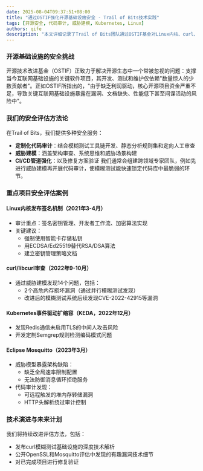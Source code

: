 ```yaml
---
date: 2025-08-04T09:37:51+08:00
title: "通过OSTIF强化开源基础设施安全 - Trail of Bits技术实践"
tags: [开源安全, 代码审计, 威胁建模, Kubernetes, Linux]
authors: qife
description: "本文详细记录了Trail of Bits团队通过OSTIF基金对Linux内核、curl、Kubernetes等关键开源项目进行安全评估的技术细节，包括威胁建模方法、定制化模糊测试策略以及发现的高危漏洞案例。"
---
```


### 开源基础设施的安全挑战  
开源技术改进基金（OSTIF）正致力于解决开源生态中一个常被忽视的问题：支撑当今互联网基础设施的关键软件项目，其开发、测试和维护仅依赖"数量惊人的少数贡献者"。正如OSTIF所指出的，"由于缺乏利润驱动，核心开源项目资金严重不足，导致关键互联网基础设施暴露在漏洞、文档缺失、性能低下甚至间谍活动的风险中"。

### 我们的安全评估方法论  
在Trail of Bits，我们提供多种安全服务：
- **定制化代码审计**：结合模糊测试工具链开发、静态分析规则集和定向人工审查
- **威胁建模**：涵盖架构审查、系统思维和威胁场景构建
- **CI/CD管道强化**：以及修复方案验证
我们通常会组建跨领域专家团队，例如先进行威胁建模再开展代码审计，使模糊测试能快速锁定代码库中最脆弱的环节。

### 重点项目安全评估案例
#### Linux内核发布签名机制（2021年3-4月）
- 审计重点：签名密钥管理、开发者工作流、加密算法实现
- 关键建议：
  - 强制使用智能卡存储私钥
  - 用ECDSA/Ed25519替代RSA/DSA算法
  - 建立密钥管理策略文档

#### curl/libcurl审查（2022年9-10月）
- 通过威胁建模发现14个问题，包括：
  - 2个高危内存损坏漏洞（通过并行模糊测试发现）
  - 改进后的模糊测试系统后续发现CVE-2022-42915等漏洞

#### Kubernetes事件驱动扩缩容（KEDA，2022年12月）
- 发现Redis通信未启用TLS的中间人攻击风险
- 开发定制Semgrep规则检测编码模式问题

#### Eclipse Mosquitto（2023年3月）
- 威胁模型暴露架构缺陷：
  - 缺乏全局速率限制配置
  - 无法防御消息循环拒绝服务
- 代码审计发现：
  - 可远程触发的堆内存转储漏洞
  - HTTP头解析绕过审计控制

### 技术演进与未来计划
我们将持续改进评估方法，包括：
- 发布curl模糊测试基础设施的深度技术解析
- 公开OpenSSL和Mosquitto评估中发现的有趣漏洞技术细节
- 对已完成项目进行修复验证

